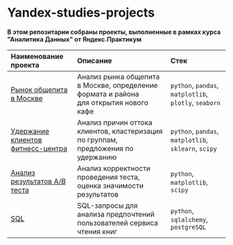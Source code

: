 
# Yandex-studies-projects

**В этом репозитарии собраны проекты, выполненные в рамках курса "Аналитика Данных" от Яндекс.Практикум**

|   Наименование проекта|   Описание|   Стек|
| :------------------------------ | :------------------| :------------------------------------- |
| [Рынок общепита в Москве](https://github.com/markegoldberg/yandex-studies-projects/tree/main/Research%20of%20the%20public%20catering%20market%20in%20Moscow) | Анализ рынка общепита в Москве, определение формата и района<br/>для открытия нового кафе | `python`, `pandas`, `matplotlib`, `plotly`, `seaborn`|
| [Удержание клиентов<br/> фитнесс-центра](https://github.com/markegoldberg/yandex-studies-projects/tree/main/Churn%20Prediction%20for%20Fitness) | Анализ причин оттока клиентов, кластеризация по группам, предложения по удержанию | `python`, `pandas`, `matplotlib`, `sklearn`, `scipy` |
| [Анализ результатов А/В теста](https://github.com/markegoldberg/yandex-studies-projects/tree/main/AB%20Testing%20Result%20Analysis) | Анализ корректности проведения теста, оценка значимости результатов | `python`, `matplotlib`, `scipy` |
| [SQL](https://github.com/markegoldberg/yandex-studies-projects/tree/main/AB%20Testing%20Result%20Analysis) | SQL-запросы для анализа предпочтений пользователей сервиса чтения книг | `python`, `sqlalchemy`, `postgreSQL` |
